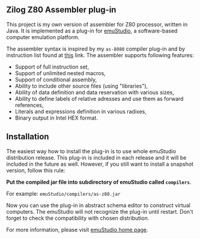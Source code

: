 Zilog Z80 Assembler plug-in
----------------------------

This project is my own version of assembler for Z80 processor, written in Java.
It is implemented as a plug-in for [emuStudio](http://net.emustudio.sf.net), a software-based computer
emulation platform.

The assembler syntax is inspired by my `as-8080` compiler plug-in
and by instruction list found at [this](http://nemesis.lonestar.org/computers/tandy/software/apps/m4/qd/opcodes.html)
link. The assembler supports following features:

* Support of full instruction set,
* Support of unlimited nested macros,
* Support of conditional assembly,
* Ability to include other source files (using "libraries"),
* Ability of data definition and data reservation with various sizes,
* Ability to define labels of relative adresses and use them as forward references,
* Literals and expressions definition in various radixes,
* Binary output in Intel HEX format.

Installation
------------

The easiest way how to install the plug-in is to use whole emuStudio distribution release. This plug-in is
included in each release and it will be included in the future as well. However, if you still want to install
a snapshot version, follow this rule: 

**Put the compiled jar file into subdirectory of emuStudio called `compilers`**.

For example: `emuStudio/compilers/as-z80.jar`

Now you can use the plug-in in abstract schema editor to construct virtual computers. The emuStudio
will not recognize the plug-in until restart. Don't forget to check the compatibility with chosen
distribution.

For more information, please visit [emuStudio home page](http://net.emustudio.sourceforge.net/downloads.html).

